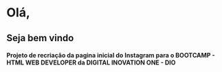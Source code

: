 # Olá,

## Seja bem vindo

#### Projeto de recriação da pagina inicial do Instagram para o BOOTCAMP - HTML WEB DEVELOPER da DIGITAL INOVATION ONE - DIO



## 

